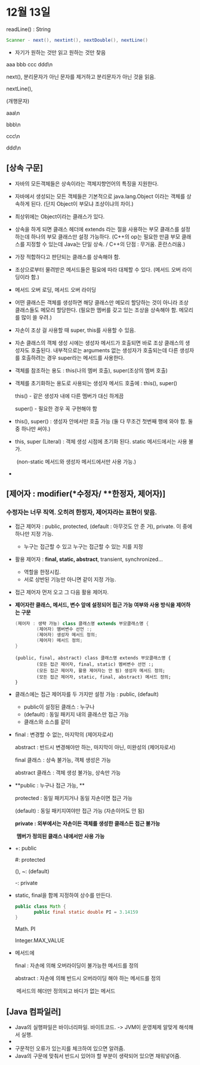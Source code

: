 # 12월 13일

readLine() : String

```java
Scanner - next(), nextint(), nextDouble(), nextLine()
```

- 자기가 원하는 것만 읽고 원하는 것만 찾음

aaa bbb       ccc    ddd\n

next(), 분리문자가 아닌 문자를 제거하고 분리문자가 아닌 것을 읽음.

nextLine(), 

(개행문자)



aaa\n

bbb\n

ccc\n

ddd\n



## [상속 구문]

- 자바의 모든객체들은 상속이라는 객체지향언어의 특징을 지원한다.

- 자바에서 생성되는 모든 객체들은 기본적으로 java.lang.Object 이라는 객체를 상속하게 된다. (단지 Object이 부모냐 조상이냐의 차이.)

- 최상위에는 Object이라는 클래스가 있다.

- 상속을 하게 되면 클래스 헤더에 extends 라는 절을 사용하는 부모 클래스를 설정하는데 하나의 부모 클래스만 설정 가능하다. (C++의 op는 필요한 만큼 부모 클래스를 지정할 수 있는데 Java는 단일 상속. / C++의 단점 : 무거움. 혼란스러움.)

- 가장 적합하다고 판단되는 클래스를 상속해야 함.

- 조상으로부터 물려받은 메서드들은 필요에 따라 대체할 수 있다. (메서드 오버 라이딩이라 함.)

- 메서드 오버 로딩, 메서드 오버 라이딩

- 어떤 클래스든 객체를 생성하면 해당 클래스만 메모리 할당하는 것이 아니라 조상 클래스들도 메모리 할당한다. (필요한 멤버를 갖고 있는 조상을 상속해야 함. 메모리를 많이 쓸 우려.)

- 자손이 조상 걸 사용할 때 super, this를 사용할 수 있음. 

- 자손 클래스의 객체 생성 시에는 생성자 메서드가 호출되면 바로 조상 클래스의 생성자도 호출된다. 내부적으로는  arguments 없는 생성자가 호출되는데 다른 생성자를 호출하려는 경우 super라는 메서드를 사용한다.

- 객체를 참조하는 용도 : this(나의 멤버 호출), super(조상의 멤버 호출)

- 객체를 초기화하는 용도로 사용되는 생성자 메서드 호출에 : this(), super()

  this() - 같은 생성자 내에 다른 멤버가 대신 하게끔

  super() - 필요한 경우 꼭 구현해야 함

- this(), super()  : 생성자 안에서만 호출 가능 (둘 다 무조건 첫번째 행에 와야 함. 둘 중 하나만 써야.)

- this, super (Literal) : 객체 생성 시점에 초기화 된다.  static 메서드에서는 사용 불가. 

  ​                                    (non-static 메서드와 생성자 메서드에서만 사용 가능.)

- 



## [제어자 : modifier(*수정자/ **한정자, 제어자)]

### 수정자는 너무 직역. 오히려 한정자, 제어자라는 표현이 맞음.

- 접근 제어자 : public, protected, (default : 아무것도 안 준 거), private. 이 중에 하나만 지정 가능.
  - 누구는 접근할 수 있고 누구는 접근할 수 있는 지를 지정
- 활용 제어자 : **final, static, abstract**, transient, synchronized...
  - 역할을 한정시킴.
  - 서로 상반된 기능만 아니면 같이 지정 가능.

- 접근 제어자 먼저 오고 그 다음 활용 제어자.

- **제어자란 클래스, 메서드, 변수 앞에 설정되어 접근 가능 여부와 사용 방식을 제어하는 구문**

  ```java
  (제어자 : 생략 가능) class 클래스명 extends 부모클래스명 {
          (제어자) 멤버변수 선언 :;
          (제어자) 생성자 메서드 정의;
          (제어자) 메서드 정의;    
  }
  ```

  ```
  (public, final, abstract) class 클래스명 extends 부모클래스명 {
          (모든 접근 제어자, final, static) 멤버변수 선언 :;
          (모든 접근 제어자, 활용 제어자는 안 됨) 생성자 메서드 정의;
          (모든 접근 제어자, static, final, abstract) 메서드 정의;    
  }
  ```

- 클래스에는 접근 제어자를 두 가지만 설정 가능 : public, (default)

  - public이 설정된 클래스 : 누구나 
  - (default) : 동일 패키지 내의 클래스만 접근 가능
  - 클래스와 소스를 같이

- final : 변경할 수 없는, 마지막의 (제어자로서)

  abstract : 반드시 변경해야만 하는, 마지막이 아닌, 미완성의 (제어자로서)

  final 클래스 : 상속 불가능, 객체 생성은 가능

  abstract 클래스 :  객체 생성 불가능, 상속만 가능

- **public : 누구나 접근 가능, ** 

  protected : 동일 패키지거나 동일 자손이면 접근 가능

  (default) : 동일 패키지여야만 접근 가능 (자손이어도 안 됨)

  **private : 외부에서는 자손이든 객체를 생성한 클래스든 접근 불가능**

  ​                 **멤버가 정의된 클래스 내에서만 사용 가능**

- +: public

  #: protected

  (), ~: (default)

  -: private

- static, final을 함께 지정하여 상수를 만든다.

  ```java
  public class Math {
         public final static double PI = 3.14159
  }
  ```

  Math. PI

  Integer.MAX_VALUE

- 메서드에

  final : 자손에 의해 오버라이딩이 불가능한 메서드를 정의

  abstract : 자손에 의해 반드시 오버라이딩 해야 하는 메서드를 정의

  ​                  메서드의 헤더만 정의되고 바디가 없는 메서드

  

## [Java 컴파일러]

- Java의 실행파일은 바이너리파일. 바이트코드. -> JVM이 운영체제 알맞게 해석해서 실행.
- 
- 구문적인 오류가 있는지를 체크하여 있으면 알려줌.
- Java의 구문에 맞춰서 반드시 있어야 할 부분이 생략되어 있으면 채워넣어줌.